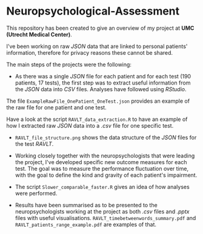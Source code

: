 # Neuropsychological-Assessment

This repository has been created to give an overview of my project at **UMC (Utrecht Medical Center)**.

I've been working on raw *JSON* data that are linked to personal patients' information, therefore for privacy reasons these cannot be shared. 

The main steps of the projects were the following:

- As there was a single *JSON* file for each patient and for each test (190 patients, 17 tests), the first step was to extract useful information from the *JSON* data into *CSV* files. Analyses have followed using *RStudio*.

The file `ExampleRawFile_OnePatient_OneTest.json` provides an example of the raw file for one patient and one test.

Have a look at the script `RAVLT_data_extraction.R` to have an example of how I extracted raw _JSON_ data into a _.csv_ file for one specific test.

- `RAVLT_file_structure.png` shows the data structure of the *JSON* files for the test _RAVLT_.

- Working closely together with the neuropsychologists that were leading the project, I've developed specific new outcome measures for each test. The goal was to measure the performance fluctuation over time, with the goal to define the kind and gravity of each patient's impairment.

- The script `Slower_comparable_faster.R` gives an idea of how analyses were performed.

- Results have been summarised as to be presented to the neuropsychologists working at the project as both *.csv* files and *.pptx* files with useful visualisations. 
`RAVLT_timebetweenwords_summary.pdf` and `RAVLT_patients_range_example.pdf` are examples of that.

